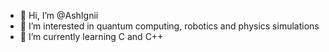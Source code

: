 - 👋 Hi, I’m @AshIgnii
- 👀 I’m interested in quantum computing, robotics and physics simulations
- 🌱 I’m currently learning C and C++
